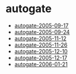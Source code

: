 <!-- TITLE: autogate -->
<!-- SUBTITLE: Logs for autogate -->

# autogate

* [autogate-2005-09-17](autogate-2005-09-17)
* [autogate-2005-09-24](autogate-2005-09-24)
* [autogate-2005-11-12](autogate-2005-11-12)
* [autogate-2005-11-26](autogate-2005-11-26)
* [autogate-2005-12-10](autogate-2005-12-10)
* [autogate-2005-12-17](autogate-2005-12-17)
* [autogate-2006-01-21](autogate-2006-01-21)
